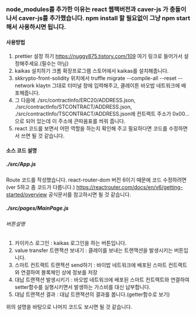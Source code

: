 ### node_modules를 추가한 이유는 react 웹팩버전과 caver-js 가 충돌이 나서 caver-js를 추가했습니다. npm install 할 필요없이 그냥 npm start해서 사용하시면 됩니다.

#### 사용방법 
1. prettier 설정 하기 https://nuggy875.tistory.com/109 여기 링크로 들어가서 설정해주세요.(필수는 아님)
2. kaikas 설치하기 크롬 확장프로그램 스토어에서 kaikas를 설치해줍니다.
3. skkrypto-front-solidity 위치에서 truffle migrate --compile-all --reset --network klaytn 그대로 터미널 창에 입력해주고, 클레이튼 바오밥 네트워크에 배포해줍니다. 
4. 그 다음에 ./src/contractInfo/ERC20/ADDRESS.json, ./src/contractInfo/STCONTRACT/ADDRESS.json, ./src/contractInfo/TSCONTRACT/ADDRESS.json에 컨트랙트 주소가 0x00... 으로 되어 있는데 이 주소에 큰따옴표를 씌워 줍니다.
5. react 코드를 보면서 어떤 역할을 하는지 확인해 주고 필요하다면 코드를 수정하면서 쓰면 될 것 같습니다.

#### 소스 코드 설명
##### ./src/App.js
Route 코드를 작성했습니다. react-router-dom 버전 6이기 때문에 코드 수정하려면(ver 5하고 좀 코드가 다릅니다.)  https://reactrouter.com/docs/en/v6/getting-started/overview 공식문서를 참고하시면 될 것 같습니다.
##### ./src/pages/MainPage.js
###### 버튼설명 
1. 카이카스 로그인 : kaikas 로그인을 하는 버튼입니다.
2. value transfer 트랜잭션 보내기 : 클레이를 보내는 트랜잭션을 발생시키는 버튼입니다.
3. 스마트 컨트랙트 트랜잭션 send하기 : 바이밥 네트워크에 배포된 스마트 컨트랙트와 연결하여 블록체인 상에 정보를 저장
4. 대납 트랜잭션 발생시키기 : 바오밥 네트워크에 배포된 스마트 컨트랙트와 연결하여 setter함수를 실행시키면서 발생하는 가스비를 대신 납부합니다.
5. 대납 트랜잭션 결과 : 대납 트랜잭션의 결과를 봅니다.(getter함수로 보기)

위의 설명을 바탕으로 나머지 코드도 보시면 될 것 같습니다.
